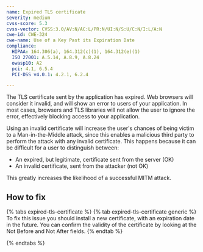```yaml
---
name: Expired TLS certificate
severity: medium
cvss-score: 5.3
cvss-vector: CVSS:3.0/AV:N/AC:L/PR:N/UI:N/S:U/C:N/I:L/A:N
cwe-id: CWE-324
cwe-name: Use of a Key Past its Expiration Date
compliance:
  HIPAA: 164.306(a), 164.312(c)(1), 164.312(e)(1)
  ISO 27001: A.5.14, A.8.9, A.8.24
  owasp10: A2
  pci: 4.1, 6.5.4
  PCI-DSS v4.0.1: 4.2.1, 6.2.4

---            
```


The TLS certificate sent by the application has expired. Web browsers will consider it invalid, and will show an error to users of your application. In most cases, browsers and TLS libraries will not allow the user to ignore the error, effectively blocking access to your application.

Using an invalid certificate will increase the user's chances of being victim to a Man-in-the-Middle attack, since this enables a malicious third party to perform the attack with any invalid certificate. This happens because it can be difficult for a user to distinguish between:

 * An expired, but legitimate, certificate sent from the server (OK)
 * An invalid certificate, sent from the attacker (not OK)

This greatly increases the likelihood of a successful MITM attack.

## How to fix

{% tabs expired-tls-certificate %}
{% tab expired-tls-certificate generic %}
To fix this issue you should install a new certificate, with an expiration date in the future. You can confirm the validity of the certificate by looking at the Not Before and Not After fields.
{% endtab %}

{% endtabs %}

